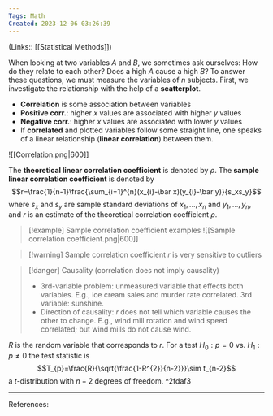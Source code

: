 ```yaml
---
Tags: Math
Created: 2023-12-06 03:26:39
---
```

(Links:: [[Statistical Methods]])

When looking at two variables $A$ and $B$, we sometimes ask ourselves: How do they relate to each other? Does a high $A$ cause a high $B$? 
To answer these questions, we must measure the variables of $n$ subjects. First, we investigate the relationship with the help of a **scatterplot**.

- **Correlation** is some association between variables 
- **Positive corr.**: higher $x$ values are associated with higher $y$ values
- **Negative corr.**: higher $x$ values are associated with lower $y$ values
- If **correlated** and plotted variables follow some straight line, one speaks of a linear relationship (**linear correlation**) between them.

![[Correlation.png|600]]

The **theoretical linear correlation coefficient** is denoted by $\rho$. The **sample linear correlation coefficient** is denoted by $$r=\frac{1}{n-1}\frac{\sum_{i=1}^{n}(x_{i}-\bar x)(y_{i}-\bar y)}{s_xs_y}$$ where $s_x$ and $s_{y}$ are sample standard deviations of $x_{1},...,x_{n}$ and $y_{1},...,y_{n}$, and $r$ is an estimate of the theoretical correlation coefficient $\rho$.

> [!example] Sample correlation coefficient examples
> ![[Sample correlation coefficient.png|600]]

> [!warning] Sample correlation coefficient $r$ is very sensitive to outliers

> [!danger] Causality (correlation does not imply causality)
> - 3rd-variable problem: unmeasured variable that effects both variables. E.g., ice cream sales and murder rate correlated. 3rd variable: sunshine.
> - Direction of causality: $r$ does not tell which variable causes the other to change. E.g., wind mill rotation and wind speed correlated; but wind mills do not cause wind.

$R$ is the random variable that corresponds to $r$. For a test $H_0:p=0$ vs. $H_{1}:p\neq 0$ the test statistic is $$T_{p}=\frac{R}{\sqrt{\frac{1-R^{2}}{n-2}}}\sim t_{n-2}$$ a $t$-distribution with $n-2$ degrees of freedom. ^2fdaf3

---
References: